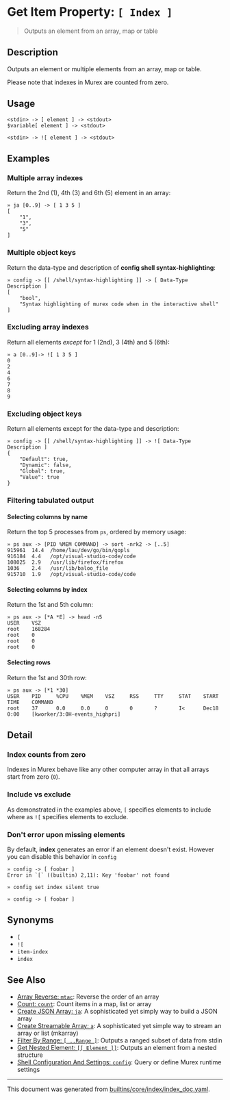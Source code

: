 # Get Item Property: `[ Index ]`

> Outputs an element from an array, map or table

## Description

Outputs an element or multiple elements from an array, map or table.

Please note that indexes in Murex are counted from zero.

## Usage

```
<stdin> -> [ element ] -> <stdout>
$variable[ element ] -> <stdout>

<stdin> -> ![ element ] -> <stdout>
```

## Examples

### Multiple array indexes

Return the 2nd (1), 4th (3) and 6th (5) element in an array:

```
» ja [0..9] -> [ 1 3 5 ]
[
    "1",
    "3",
    "5"
]
```

### Multiple object keys

Return the data-type and description of **config shell syntax-highlighting**:

```
» config -> [[ /shell/syntax-highlighting ]] -> [ Data-Type Description ]
[
    "bool",
    "Syntax highlighting of murex code when in the interactive shell"
]
```

### Excluding array indexes

Return all elements _except_ for 1 (2nd), 3 (4th) and 5 (6th):

```
» a [0..9]-> ![ 1 3 5 ]
0
2
4
6
7
8
9
```

### Excluding object keys

Return all elements except for the data-type and description:

```
» config -> [[ /shell/syntax-highlighting ]] -> ![ Data-Type Description ]
{
    "Default": true,
    "Dynamic": false,
    "Global": true,
    "Value": true
}
```

### Filtering tabulated output

#### Selecting columns by name

Return the top 5 processes from `ps`, ordered by memory usage:

```
» ps aux -> [PID %MEM COMMAND] -> sort -nrk2 -> [..5]
915961  14.4  /home/lau/dev/go/bin/gopls
916184  4.4   /opt/visual-studio-code/code
108025  2.9   /usr/lib/firefox/firefox
1036    2.4   /usr/lib/baloo_file
915710  1.9   /opt/visual-studio-code/code
```

#### Selecting columns by index

Return the 1st and 5th column:

```
» ps aux -> [*A *E] -> head -n5                                                                                                                                                                                                       
USER    VSZ
root    168284
root    0
root    0
root    0
```

#### Selecting rows

Return the 1st and 30th row:

```
» ps aux -> [*1 *30]
USER    PID     %CPU    %MEM    VSZ     RSS     TTY     STAT    START   TIME    COMMAND
root    37      0.0     0.0     0       0       ?       I<      Dec18   0:00    [kworker/3:0H-events_highpri]
```

## Detail

### Index counts from zero

Indexes in Murex behave like any other computer array in that all arrays
start from zero (`0`).

### Include vs exclude

As demonstrated in the examples above, `[` specifies elements to include
where as `![` specifies elements to exclude.

### Don't error upon missing elements

By default, **index** generates an error if an element doesn't exist. However
you can disable this behavior in `config`

```
» config -> [ foobar ]
Error in `[` ((builtin) 2,11): Key 'foobar' not found

» config set index silent true

» config -> [ foobar ]
```

## Synonyms

* `[`
* `![`
* `item-index`
* `index`


## See Also

* [Array Reverse: `mtac`](../commands/mtac.md):
  Reverse the order of an array
* [Count: `count`](../commands/count.md):
  Count items in a map, list or array
* [Create JSON Array: `ja`](../commands/ja.md):
  A sophisticated yet simply way to build a JSON array
* [Create Streamable Array: `a`](../commands/a.md):
  A sophisticated yet simple way to stream an array or list (mkarray)
* [Filter By Range: `[ ..Range ]`](../parser/range.md):
  Outputs a ranged subset of data from stdin
* [Get Nested Element: `[[ Element ]]`](../parser/element.md):
  Outputs an element from a nested structure
* [Shell Configuration And Settings: `config`](../commands/config.md):
  Query or define Murex runtime settings

<hr/>

This document was generated from [builtins/core/index/index_doc.yaml](https://github.com/lmorg/murex/blob/master/builtins/core/index/index_doc.yaml).